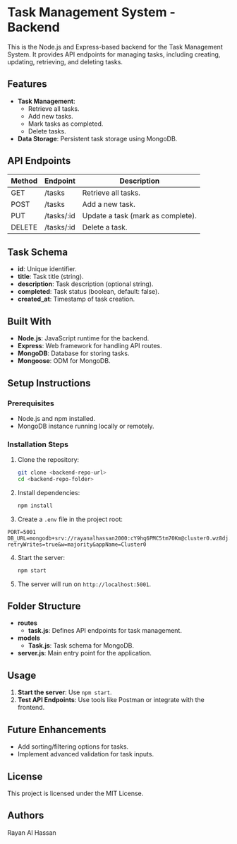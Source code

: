# Task Management System - Backend

This is the Node.js and Express-based backend for the Task Management System. It provides API endpoints for managing tasks, including creating, updating, retrieving, and deleting tasks.

## Features
- **Task Management**:
  - Retrieve all tasks.
  - Add new tasks.
  - Mark tasks as completed.
  - Delete tasks.
- **Data Storage**: Persistent task storage using MongoDB.

## API Endpoints
| Method | Endpoint          | Description                        |
|--------|-------------------|------------------------------------|
| GET    | /tasks            | Retrieve all tasks.               |
| POST   | /tasks            | Add a new task.                   |
| PUT    | /tasks/:id        | Update a task (mark as complete). |
| DELETE | /tasks/:id        | Delete a task.                    |

## Task Schema
- **id**: Unique identifier.
- **title**: Task title (string).
- **description**: Task description (optional string).
- **completed**: Task status (boolean, default: false).
- **created_at**: Timestamp of task creation.

## Built With
- **Node.js**: JavaScript runtime for the backend.
- **Express**: Web framework for handling API routes.
- **MongoDB**: Database for storing tasks.
- **Mongoose**: ODM for MongoDB.

## Setup Instructions

### Prerequisites
- Node.js and npm installed.
- MongoDB instance running locally or remotely.

### Installation Steps
1. Clone the repository:
   ```bash
   git clone <backend-repo-url>
   cd <backend-repo-folder>
   ```

2. Install dependencies:
   ```bash
   npm install
   ```

3. Create a `.env` file in the project root:
 ```
PORT=5001
DB_URL=mongodb+srv://rayanalhassan2000:cY9hq6PMC5tm70Km@cluster0.wz8dj.mongodb.net/?retryWrites=true&w=majority&appName=Cluster0
   ```

4. Start the server:
   ```bash
   npm start
   ```

5. The server will run on `http://localhost:5001`.

## Folder Structure
- **routes**
  - **task.js**: Defines API endpoints for task management.
- **models**
  - **Task.js**: Task schema for MongoDB.
- **server.js**: Main entry point for the application.

## Usage
1. **Start the server**: Use `npm start`.
2. **Test API Endpoints**: Use tools like Postman or integrate with the frontend.

## Future Enhancements
- Add sorting/filtering options for tasks.
- Implement advanced validation for task inputs.

## License
This project is licensed under the MIT License.

## Authors
Rayan Al Hassan